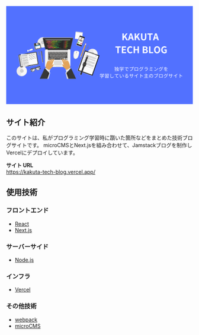 <img src='images/ogp.jpg'>
 
 ## サイト紹介
 
 このサイトは、私がプログラミング学習時に躓いた箇所などをまとめた技術ブログサイトです。
 microCMSとNext.jsを組み合わせて、Jamstackブログを制作しVercelにデプロイしています。

**サイト URL** </br>
https://kakuta-tech-blog.vercel.app/

## 使用技術

### フロントエンド

- [React](https://ja.reactjs.org/)
- [Next.js](https://nextjs.org/)

### サーバーサイド

- [Node.js](https://nodejs.org/ja)

### インフラ

- [Vercel](https://vercel.com/home)

### その他技術

- [webpack](https://webpack.js.org/)
- [microCMS](https://microcms.io/)
